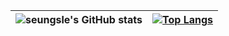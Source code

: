 |![seungsle's GitHub stats](https://github-readme-stats.vercel.app/api?username=aLVINlEE9&theme=bg_color&show_icons=true)|[![Top Langs](https://github-readme-stats.vercel.app/api/top-langs/?username=aLVINlEE9)](https://github.com/aLVINlEE9/github-readme-stats)|
|:---:|:---:|
